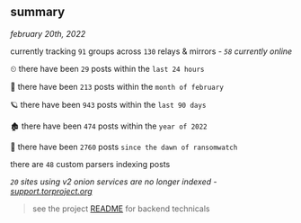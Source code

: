 
## summary
_february 20th, 2022_

currently tracking `91` groups across `130` relays & mirrors - _`58` currently online_

⏲ there have been `29` posts within the `last 24 hours`

🦈 there have been `213` posts within the `month of february`

🪐 there have been `943` posts within the `last 90 days`

🏚 there have been `474` posts within the `year of 2022`

🦕 there have been `2760` posts `since the dawn of ransomwatch`

there are `48` custom parsers indexing posts

_`20` sites using v2 onion services are no longer indexed - [support.torproject.org](https://support.torproject.org/onionservices/v2-deprecation/)_

> see the project [README](https://github.com/thetanz/ransomwatch#ransomwatch--) for backend technicals
